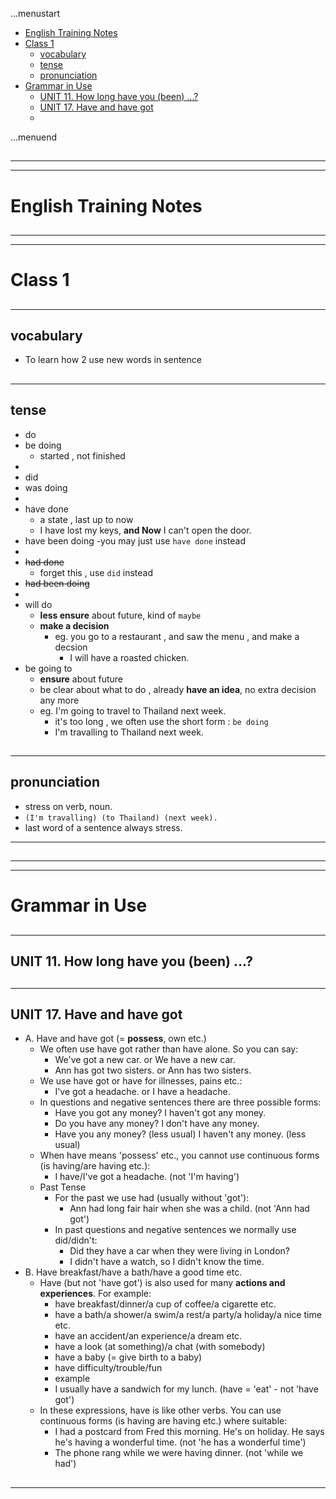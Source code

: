 ...menustart

 - [English Training Notes](#39ca9f60877d5329f8821fd7af3e5a8c)
 - [Class 1](#e43c4a6cb52ad623673f8e77a5b10104)
     - [vocabulary](#09f06963f502addfeab2a7c87f38802e)
     - [tense](#51da34ead8ca9d50a1216c0dfe4351b0)
     - [pronunciation](#3160ecdb9aec1c3aab204f9739eab7cc)
 - [Grammar in Use](#ba36ad7d3412782aa9aed1108dc44608)
     - [UNIT 11. How long have you (been) ...?](#fd7a2ee603edcf3d29aa01b277a0a3e7)
     - [UNIT 17. Have and have got](#55f7e30227e952aa81b56078bb66edf1)
     - [](#d41d8cd98f00b204e9800998ecf8427e)

...menuend


<h2 id="39ca9f60877d5329f8821fd7af3e5a8c"></h2>

-----
-----

# English Training Notes

<h2 id="e43c4a6cb52ad623673f8e77a5b10104"></h2>

-----
-----

# Class 1

<h2 id="09f06963f502addfeab2a7c87f38802e"></h2>

-----

## vocabulary

 - To learn how 2 use new words in sentence

<h2 id="51da34ead8ca9d50a1216c0dfe4351b0"></h2>

-----

## tense

 - do
 - be doing 
    - started , not finished
 - 
 - did
 - was doing 
 - 
 - have done
    - a state , last up to now
    - I have lost my keys, **and Now** I can't open the door.
 - have been doing 
    -you may just use `have done` instead
 - 
 - ~~had done~~
    - forget this , use `did` instead
 - ~~had been doing~~
 - 
 - will do
    - **less ensure** about future, kind of `maybe`
    - **make a decision**
        - eg. you go to a restaurant , and saw the menu , and make a decsion
            - I will have a roasted chicken.
 - be going to
    - **ensure** about future
    - be clear about what to do , already **have an idea**, no extra decision any more
    - eg. I'm going to travel to Thailand next week.
        - it's too long , we often use the short form : `be doing`
        - I'm travalling to Thailand next week.
        
<h2 id="3160ecdb9aec1c3aab204f9739eab7cc"></h2>

-----

## pronunciation 

 - stress on verb, noun.
 - `(I'm travalling) (to Thailand) (next week).`
 - last word of a sentence always stress.

--- 

<h2 id="ba36ad7d3412782aa9aed1108dc44608"></h2>

-----
-----

# Grammar in Use

<h2 id="fd7a2ee603edcf3d29aa01b277a0a3e7"></h2>

-----

## UNIT 11. How long have you (been) ...?

<h2 id="55f7e30227e952aa81b56078bb66edf1"></h2>

-----

## UNIT 17. Have and have got

 - A. Have and have got (= **possess**, own etc.)
    - We often use have got rather than have alone. So you can say:
        - We've got a new car. or We have a new car.
        - Ann has got two sisters. or Ann has two sisters.
    - We use have got or have for illnesses, pains etc.:
        - I've got a headache. or I have a headache.
    - In questions and negative sentences there are three possible forms:
        - Have you got any money? I haven't got any money.
        - Do you have any money? I don't have any money.
        - Have you any money? (less usual) I haven't any money. (less usual)
    - When have means 'possess' etc., you cannot use continuous forms (is having/are having etc.):
        - I have/I've got a headache. (not 'I'm having')
    - Past Tense
        - For the past we use had (usually without 'got'):
            - Ann had long fair hair when she was a child. (not 'Ann had got')
        - In past questions and negative sentences we normally use did/didn't:
            - Did they have a car when they were living in London?
            - I didn't have a watch, so I didn't know the time.
 - B. Have breakfast/have a bath/have a good time etc.
    - Have (but not 'have got') is also used for many **actions and experiences**. For example:
        - have breakfast/dinner/a cup of coffee/a cigarette etc.
        - have a bath/a shower/a swim/a rest/a party/a holiday/a nice time etc.
        - have an accident/an experience/a dream etc.
        - have a look (at something)/a chat (with somebody)
        - have a baby (= give birth to a baby)
        - have difficulty/trouble/fun
        - example
        - I usually have a sandwich for my lunch. (have = 'eat' - not 'have got')
    - In these expressions, have is like other verbs. You can use continuous forms (is having are having etc.) where suitable:
        - I had a postcard from Fred this morning. He's on holiday. He says he's having a wonderful time. (not 'he has a wonderful time')
        - The phone rang while we were having dinner. (not 'while we had')

<h2 id="d41d8cd98f00b204e9800998ecf8427e"></h2>

-----

## 




